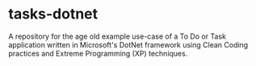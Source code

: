 # tasks-dotnet
A repository for the age old example use-case of a To Do or Task application written in Microsoft's DotNet framework using Clean Coding practices and Extreme Programming (XP) techniques.
